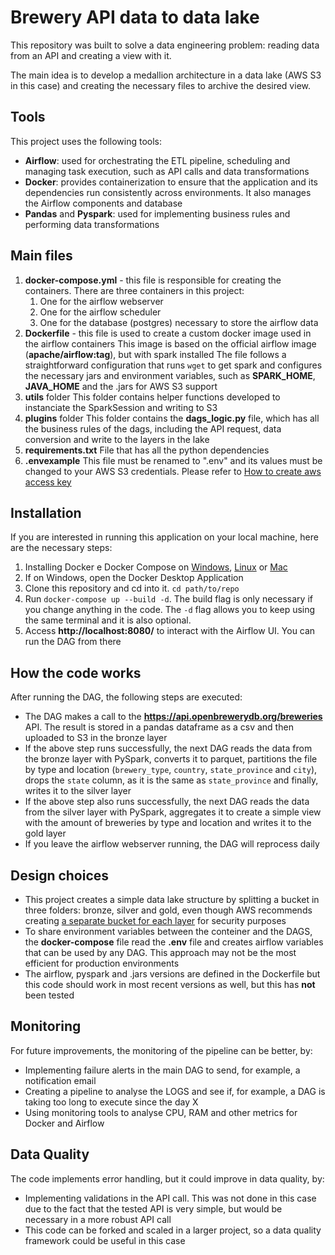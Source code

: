 # Brewery API data to data lake
This repository was built to solve a data engineering problem: reading data from an API and creating a view with it.

The main idea is to develop a medallion architecture in a data lake (AWS S3 in this case) and creating the necessary files to archive the desired view.

## Tools

This project uses the following tools:
+ **Airflow**: used for orchestrating the ETL pipeline, scheduling and managing task execution, such as API calls and data transformations
+ **Docker**: provides containerization to ensure that the application and its dependencies run consistently across environments. It also manages the Airflow components and database
+ **Pandas** and **Pyspark**: used for implementing business rules and performing data transformations

## Main files
1. **docker-compose.yml** - this file is responsible for creating the containers. There are three containers in this project:
    1. One for the airflow webserver
    2. One for the airflow scheduler
    3. One for the database (postgres) necessary to store the airflow data
2. **Dockerfile** - this file is used to create a custom docker image used in the airflow containers
    This image is based on the official airflow image (**apache/airflow:tag**), but with spark installed
    The file follows a straightforward configuration that runs `wget` to get spark and configures the necessary jars and environment variables, such as **SPARK_HOME**, **JAVA_HOME** and the .jars for AWS S3 support
3. **utils** folder
    This folder contains helper functions developed to instanciate the SparkSession and writing to S3
4. **plugins** folder
    This folder contains the **dags_logic.py** file, which has all the business rules of the dags, including the API request, data conversion and write to the layers in the lake
5. **requirements.txt**
    File that has all the python dependencies
6. **.envexample**
    This file must be renamed to ".env" and its values must be changed to your AWS S3 credentials. Please refer to [How to create aws access key](https://joegalley.com/articles/how-to-create-aws-access-key-and-secret-access-key)

## Installation
If you are interested in running this application on your local machine, here are the necessary steps:
1. Installing Docker e Docker Compose on [Windows](https://docs.docker.com/desktop/setup/install/windows-install/), [Linux](https://docs.docker.com/desktop/setup/install/linux/) or [Mac](https://docs.docker.com/desktop/setup/install/mac-install/)
2. If on Windows, open the Docker Desktop Application
3. Clone this repository and cd into it. `cd path/to/repo`
4. Run `docker-compose up --build -d`. The build flag is only necessary if you change anything in the code. The `-d` flag allows you to keep using the same terminal and it is also optional.
5. Access **http://localhost:8080/** to interact with the Airflow UI. You can run the DAG from there

## How the code works
After running the DAG, the following steps are executed:
+ The DAG makes a call to the **https://api.openbrewerydb.org/breweries** API. The result is stored in a pandas dataframe as a csv and then uploaded to S3 in the bronze layer
+ If the above step runs successfully, the next DAG reads the data from the bronze layer with PySpark, converts it to parquet, partitions the file by type and location (`brewery_type`, `country`, `state_province` and `city`), drops the `state` column, as it is the same as `state_province` and finally, writes it to the silver layer
+ If the above step also runs successfully, the next DAG reads the data from the silver layer with PySpark, aggregates it to create a simple view with the amount of breweries by type and location and writes it to the gold layer
+ If you leave the airflow webserver running, the DAG will reprocess daily

## Design choices
+ This project creates a simple data lake structure by splitting a bucket in three folders: bronze, silver and gold, even though AWS recommends creating [a separate bucket for each layer](https://docs.aws.amazon.com/prescriptive-guidance/latest/defining-bucket-names-data-lakes/data-layer-definitions.html) for security purposes
+ To share environment variables between the conteiner and the DAGS, the **docker-compose** file read the **.env** file and creates airflow variables that can be used by any DAG. This approach may not be the most efficient for production environments
+ The airflow, pyspark and .jars versions are defined in the Dockerfile but this code should work in most recent versions as well, but this has **not** been tested

## Monitoring
For future improvements, the monitoring of the pipeline can be better, by:
+ Implementing failure alerts in the main DAG to send, for example, a notification email
+ Creating a pipeline to analyse the LOGS and see if, for example, a DAG is taking too long to execute since the day X
+ Using monitoring tools to analyse CPU, RAM and other metrics for Docker and Airflow

## Data Quality
The code implements error handling, but it could improve in data quality, by:
+ Implementing validations in the API call. This was not done in this case due to the fact that the tested API is very simple, but would be necessary in a more robust API call
+ This code can be forked and scaled in a larger project, so a data quality framework could be useful in this case
